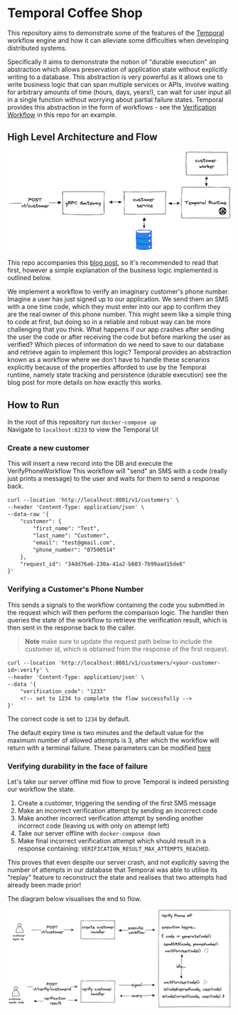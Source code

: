 # Temporal Coffee Shop

This repository aims to demonstrate some of the features of the [Temporal](https://temporal.io) workflow engine and how it can alleviate some difficulties when developing distributed systems.

Specifically it aims to demonstrate the notion of "durable execution" an abstraction which allows preservation of application state without explicitly writing to a database. This abstraction is very powerful as it allows one to write business logic that can span multiple services or APIs, involve waiting for arbitrary amounts of time (hours, days, years!), can wait for user input all in a single function without worrying about partial failure states. Temporal provides this abstraction in the form of workflows - see the [Verification Workflow](internal/customer/workflows/verifyphone/workflow.go#L34) in this repo for an example.

## High Level Architecture and Flow

![architecture](images/architecture.png)

This repo accompanies this [blog post](https://medium.com/@mckinseydigital/building-bulletproof-applications-with-temporal-acf92e18847b), so it's recommended to read that first, however a simple explanation of the business logic implemented is outlined below.

We implement a workflow to verify an imaginary customer's phone number. Imagine a user has just signed up to our application. We send them an SMS with a one time code, which they must enter into our app to confirm they are the real owner of this phone number. This might seem like a simple thing to code at first, but doing so in a reliable and robust way can be more challenging that you think. What happens if our app crashes after sending the user the code or after receiving the code but before marking the user as verified? Which pieces of information do we need to save to our database and retrieve again to implement this logic? Temporal provides an abstraction known as a workflow where we don't have to handle these scenarios explicitly because of the properties afforded to use by the Temporal runtime, namely state tracking and persistence (durable execution) see the blog post for more details on how exactly this works.

## How to Run

In the root of this repository run `docker-compose up`\
Navigate to `localhost:8233` to view the Temporal UI

### Create a new customer

This will insert a new record into the DB and execute the VerifyPhoneWorkflow
This workflow will "send" an SMS with a code (really just prints a message) to the user and waits for them to send a response back.

```
curl --location 'http://localhost:8081/v1/customers' \
--header 'Content-Type: application/json' \
--data-raw '{
    "customer": {
        "first_name": "Test",
        "last_name": "Customer",
        "email": "test@gmail.com",
        "phone_number": "07500514"
    },
    "request_id": "34dd76a6-230a-41a2-b603-7b99aad15de8"
}'
```

### Verifying a Customer's Phone Number

This sends a signals to the workflow containing the code you submitted in the request which will then perform the comparison logic. The handler then queries the state of the workflow to retrieve the verification result, which is then sent in the response back to the caller.

> **Note** make sure to update the request path below to include the customer id, which is obtained from the response of the first request.

```
curl --location 'http://localhost:8081/v1/customers/<your-customer-id>:verify' \
--header 'Content-Type: application/json' \
--data '{
    "verification_code": "1233"
    <!-- set to 1234 to complete the flow successfully -->
}'
```

The correct code is set to `1234` by default.

The default expiry time is two minutes and the default value for the maximum number of allowed attempts is 3, after which the workflow will return with a terminal failure. These parameters can be modified [here](internal/customer/api/create.go#L36)

### Verifying durability in the face of failure

Let's take our server offline mid flow to prove Temporal is indeed persisting our workflow the state.

1. Create a customer, triggering the sending of the first SMS message
2. Make an incorrect verification attempt by sending an incorrect code
3. Make another incorrect verification attempt by sending another incorrect code (leaving us with only on attempt left)
4. Take our server offline with `docker-compose down`
5. Make final incorrect verification attempt which should result in a response containing: `VERIFICATION_RESULT_MAX_ATTEMPTS_REACHED`.

This proves that even despite our server crash, and not explicitly saving the number of attempts in our database that Temporal was able to utilise its "replay" feature to reconstruct the state and realises that two attempts had already been made prior!

The diagram below visualises the end to flow.

![architecture](images/workflow.png)
